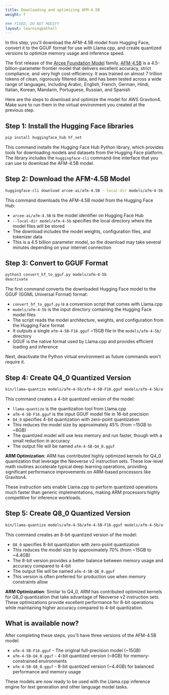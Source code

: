 ```yaml
---
title: Downloading and optimizing AFM-4.5B
weight: 7

### FIXED, DO NOT MODIFY
layout: learningpathall
---
```


In this step, you'll download the AFM-4.5B model from Hugging Face, convert it to the GGUF format for use with Llama.cpp, and create quantized versions to optimize memory usage and inference speed.

The first release of the [Arcee Foundation Model](https://www.arcee.ai/blog/announcing-the-arcee-foundation-model-family) family, [AFM-4.5B](https://www.arcee.ai/blog/deep-dive-afm-4-5b-the-first-arcee-foundational-model) is a 4.5-billion-parameter frontier model that delivers excellent accuracy, strict compliance, and very high cost-efficiency. It was trained on almost 7 trillion tokens of clean, rigorously filtered data, and has been tested across a wide range of languages, including Arabic, English, French, German, Hindi, Italian, Korean, Mandarin, Portuguese, Russian, and Spanish

Here are the steps to download and optimize the model for AWS Graviton4. Make sure to run them in the virtual environment you created at the previous step.

## Step 1: Install the Hugging Face libraries

```bash
pip install huggingface_hub hf_xet
```

This command installs the Hugging Face Hub Python library, which provides tools for downloading models and datasets from the Hugging Face platform. The library includes the `huggingface-cli` command-line interface that you can use to download the AFM-4.5B model.

## Step 2: Download the AFM-4.5B Model

```bash
huggingface-cli download arcee-ai/afm-4.5B --local-dir models/afm-4-5b
```

This command downloads the AFM-4.5B model from the Hugging Face Hub:
- `arcee-ai/afm-4.5B` is the model identifier on Hugging Face Hub
- `--local-dir model/afm-4-5b` specifies the local directory where the model files will be stored
- The download includes the model weights, configuration files, and tokenizer data
- This is a 4.5 billion parameter model, so the download may take several minutes depending on your internet connection

## Step 3: Convert to GGUF Format

```bash
python3 convert_hf_to_gguf.py models/afm-4-5b
deactivate
```

The first command converts the downloaded Hugging Face model to the GGUF (GGML Universal Format) format:
- `convert_hf_to_gguf.py` is a conversion script that comes with Llama.cpp
- `models/afm-4-5b` is the input directory containing the Hugging Face model files
- The script reads the model architecture, weights, and configuration from the Hugging Face format
- It outputs a single `afm-4-5B-F16.gguf` ~15GB file in the `models/afm-4-5b/` directory
- GGUF is the native format used by Llama.cpp and provides efficient loading and inference

Next, deactivate the Python virtual environment as future commands won't require it.

## Step 4: Create Q4_0 Quantized Version

```bash
bin/llama-quantize models/afm-4-5b/afm-4-5B-F16.gguf models/afm-4-5b/afm-4-5B-Q4_0.gguf Q4_0
```

This command creates a 4-bit quantized version of the model:
- `llama-quantize` is the quantization tool from Llama.cpp
- `afm-4-5B-F16.gguf` is the input GGUF model file in 16-bit precision 
- `Q4_0` specifies 4-bit quantization with zero-point quantization
- This reduces the model size by approximately 45% (from ~15GB to ~8GB)
- The quantized model will use less memory and run faster, though with a small reduction in accuracy
- The output file will be named `afm-4-5B-Q4_0.gguf`

**ARM Optimization**: ARM has contributed highly optimized kernels for Q4_0 quantization that leverage the Neoverse v2 instruction sets. These low-level math routines accelerate typical deep learning operations, providing significant performance improvements on ARM-based processors like Graviton4.

These instruction sets enable Llama.cpp to perform quantized operations much faster than generic implementations, making ARM processors highly competitive for inference workloads.

## Step 5: Create Q8_0 Quantized Version

```bash
bin/llama-quantize models/afm-4-5b/afm-4-5B-F16.gguf models/afm-4-5b/afm-4-5B-Q8_0.gguf Q8_0
```

This command creates an 8-bit quantized version of the model:
- `Q8_0` specifies 8-bit quantization with zero-point quantization
- This reduces the model size by approximately 70% (from ~15GB to ~4.4GB)
- The 8-bit version provides a better balance between memory usage and accuracy compared to 4-bit
- The output file will be named `afm-4-5B-Q8_0.gguf`
- This version is often preferred for production use when memory constraints allow

**ARM Optimization**: Similar to Q4_0, ARM has contributed optimized kernels for Q8_0 quantization that take advantage of Neoverse v2 instruction sets. These optimizations provide excellent performance for 8-bit operations while maintaining higher accuracy compared to 4-bit quantization.

## What is available now?

After completing these steps, you'll have three versions of the AFM-4.5B model:
- `afm-4-5B-F16.gguf` - The original full-precision model (~15GB)
- `afm-4-5B-Q4_0.gguf` - 4-bit quantized version (~8GB) for memory-constrained environments
- `afm-4-5B-Q8_0.gguf` - 8-bit quantized version (~4.4GB) for balanced performance and memory usage

These models are now ready to be used with the Llama.cpp inference engine for text generation and other language model tasks.